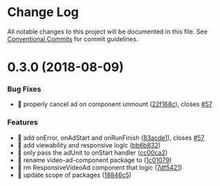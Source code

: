 # Change Log

All notable changes to this project will be documented in this file.
See [Conventional Commits](https://conventionalcommits.org) for commit guidelines.

<a name="0.3.0"></a>
# 0.3.0 (2018-08-09)


### Bug Fixes

* 🐜 properly cancel ad on component unmount ([22f168c](https://github.com/MailOnline/mol-video-ad-sdk/commit/22f168c)), closes [#57](https://github.com/MailOnline/mol-video-ad-sdk/issues/57)


### Features

* 🎸 add onError, onAdStart and onRunFinish ([83acde1](https://github.com/MailOnline/mol-video-ad-sdk/commit/83acde1)), closes [#57](https://github.com/MailOnline/mol-video-ad-sdk/issues/57)
* 🎸 add viewability and responsive logic ([bb6b832](https://github.com/MailOnline/mol-video-ad-sdk/commit/bb6b832))
* 🎸 only pass the adUnit to onStart handler ([cc00ca2](https://github.com/MailOnline/mol-video-ad-sdk/commit/cc00ca2))
* 🎸 rename video-ad-component package to ([1c01079](https://github.com/MailOnline/mol-video-ad-sdk/commit/1c01079))
* 🎸 rm ResponsiveVideoAd component that logic ([7df5421](https://github.com/MailOnline/mol-video-ad-sdk/commit/7df5421))
* 🎸 update scope of packages ([18846c5](https://github.com/MailOnline/mol-video-ad-sdk/commit/18846c5))
